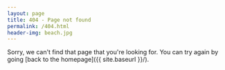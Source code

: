 ```yaml
---
layout: page
title: 404 - Page not found
permalink: /404.html
header-img: beach.jpg
---
```


Sorry, we can't find that page that you're looking for. You can try again by going [back to the homepage]({{ site.baseurl }}/).

